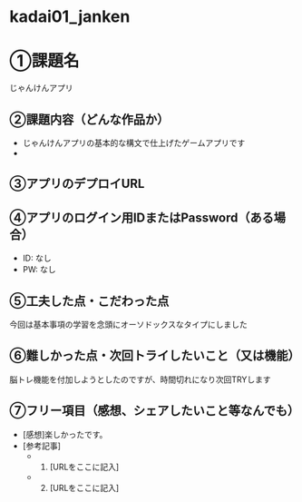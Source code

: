 # kadai01_janken
# ①課題名
じゃんけんアプリ

## ②課題内容（どんな作品か）
- じゃんけんアプリの基本的な構文で仕上げたゲームアプリです
-
## ③アプリのデプロイURL


## ④アプリのログイン用IDまたはPassword（ある場合）
- ID: なし
- PW: なし

## ⑤工夫した点・こだわった点
今回は基本事項の学習を念頭にオーソドックスなタイプにしました
## ⑥難しかった点・次回トライしたいこと（又は機能）
脳トレ機能を付加しようとしたのですが、時間切れになり次回TRYします
## ⑦フリー項目（感想、シェアしたいこと等なんでも）
- [感想]楽しかったです。
- [参考記事]
  - 1. [URLをここに記入]
  - 2. [URLをここに記入]
